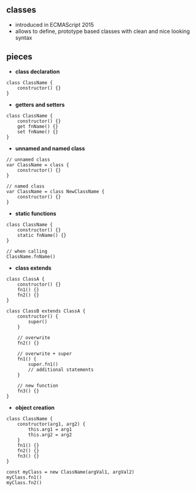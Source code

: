 ## classes

-   introduced in ECMAScript 2015
-   allows to define, prototype based classes with clean and nice looking syntax

## pieces

-   **class declaration**

```
class ClassName {
    constructor() {}
}
```

-   **getters and setters**

```
class ClassName {
    constructor() {}
    get fnName() {}
    set fnName() {}
}
```

-   **unnamed and named class**

```
// unnamed class
var ClassName = class {
    constructor() {}
}

// named class
var ClassName = class NewClassName {
    constructor() {}
}

```

-   **static functions**

```
class ClassName {
    constructor() {}
    static fnName() {}
}

// when calling
ClassName.fnName()
```

-   **class extends**

```
class ClassA {
    constructor() {}
    fn1() {}
    fn2() {}
}

class ClassB extends ClassA {
    constructor() {
        super()
    }

    // overwrite
    fn2() {}

    // overwrite + super
    fn1() {
        super.fn1()
        // additional statements
    }

    // new function
    fn3() {}
}
```

-   **object creation**

```
class ClassName {
    constructor(arg1, arg2) {
        this.arg1 = arg1
        this.arg2 = arg2
    }
    fn1() {}
    fn2() {}
    fn3() {}
}

const myClass = new ClassName(argVal1, argVal2)
myClass.fn1()
myClass.fn2()
```

